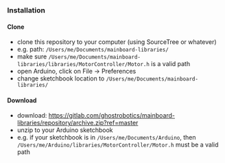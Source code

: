 ### Installation

#### Clone

* clone this repository to your computer (using SourceTree or whatever)
* e.g. path: `/Users/me/Documents/mainboard-libraries/`
* make sure `/Users/me/Documents/mainboard-libraries/libraries/MotorController/Motor.h` is a valid path
* open Arduino, click on File -> Preferences
* change sketchbook location to `/Users/me/Documents/mainboard-libraries/`

#### Download

* download: https://gitlab.com/ghostrobotics/mainboard-libraries/repository/archive.zip?ref=master
* unzip to your Arduino sketchbook
* e.g. if your sketchbook is in `/Users/me/Documents/Arduino`, then `/Users/me/Arduino/libraries/MotorController/Motor.h` must be a valid path
